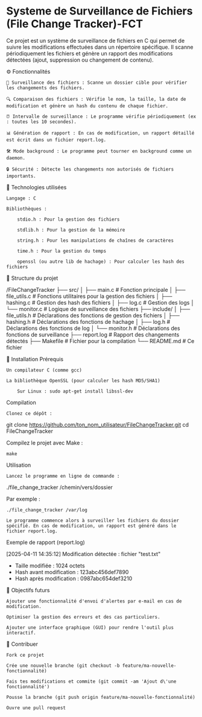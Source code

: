 # Systeme de Surveillance de Fichiers (File Change Tracker)-FCT
Ce projet est un système de surveillance de fichiers en C qui permet de suivre les modifications effectuées dans un répertoire spécifique. Il scanne périodiquement les fichiers et génère un rapport des modifications détectées (ajout, suppression ou changement de contenu).


⚙️ Fonctionnalités

    📂 Surveillance des fichiers : Scanne un dossier cible pour vérifier les changements des fichiers.

    🔍 Comparaison des fichiers : Vérifie le nom, la taille, la date de modification et génère un hash du contenu de chaque fichier.

    ⏰ Intervalle de surveillance : Le programme vérifie périodiquement (ex : toutes les 10 secondes).

    📊 Génération de rapport : En cas de modification, un rapport détaillé est écrit dans un fichier report.log.

    🛠️ Mode background : Le programme peut tourner en background comme un daemon.

    🔒 Sécurité : Détecte les changements non autorisés de fichiers importants.

🔑 Technologies utilisées

    Langage : C

    Bibliothèques :

        stdio.h : Pour la gestion des fichiers

        stdlib.h : Pour la gestion de la mémoire

        string.h : Pour les manipulations de chaînes de caractères

        time.h : Pour la gestion du temps

        openssl (ou autre lib de hachage) : Pour calculer les hash des fichiers

📑 Structure du projet

/FileChangeTracker
├── src/
│   ├── main.c              # Fonction principale
│   ├── file_utils.c        # Fonctions utilitaires pour la gestion des fichiers
│   ├── hashing.c           # Gestion des hash des fichiers
│   ├── log.c               # Gestion des logs
│   └── monitor.c           # Logique de surveillance des fichiers
├── include/
│   ├── file_utils.h        # Déclarations des fonctions de gestion des fichiers
│   ├── hashing.h           # Déclarations des fonctions de hachage
│   ├── log.h               # Déclarations des fonctions de log
│   └── monitor.h           # Déclarations des fonctions de surveillance
├── report.log              # Rapport des changements détectés
├── Makefile                # Fichier pour la compilation
└── README.md               # Ce fichier

🚀 Installation
Prérequis

    Un compilateur C (comme gcc)

    La bibliothèque OpenSSL (pour calculer les hash MD5/SHA1)

        Sur Linux : sudo apt-get install libssl-dev

Compilation

    Clonez ce dépôt :

git clone https://github.com/ton_nom_utilisateur/FileChangeTracker.git
cd FileChangeTracker

Compilez le projet avec Make :

    make

Utilisation

    Lancez le programme en ligne de commande :

./file_change_tracker /chemin/vers/dossier

Par exemple :

    ./file_change_tracker /var/log

    Le programme commence alors à surveiller les fichiers du dossier spécifié. En cas de modification, un rapport est généré dans le fichier report.log.

Exemple de rapport (report.log)

[2025-04-11 14:35:12] Modification détectée : fichier "test.txt"
  - Taille modifiée : 1024 octets
  - Hash avant modification : 123abc456def7890
  - Hash après modification : 0987abc654def3210

🎯 Objectifs futurs

    Ajouter une fonctionnalité d'envoi d'alertes par e-mail en cas de modification.

    Optimiser la gestion des erreurs et des cas particuliers.

    Ajouter une interface graphique (GUI) pour rendre l'outil plus interactif.

🤖 Contribuer

    Fork ce projet

    Crée une nouvelle branche (git checkout -b feature/ma-nouvelle-fonctionnalité)

    Fais tes modifications et commite (git commit -am 'Ajout d\'une fonctionnalité')

    Pousse la branche (git push origin feature/ma-nouvelle-fonctionnalité)

    Ouvre une pull request

